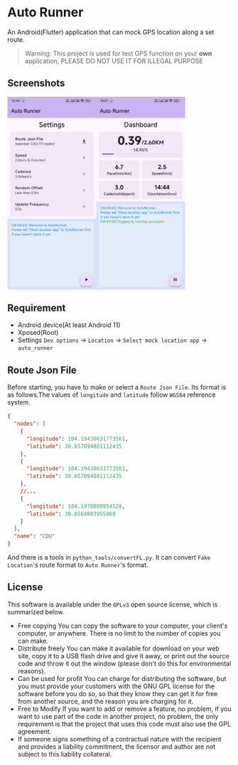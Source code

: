 # Auto Runner
An Android(Flutter) application that can mock GPS location along a set route.
> Warning: This project is used for test GPS function on your **own** application, PLEASE DO NOT USE IT FOR ILLEGAL PURPOSE

## Screenshots

<div style="display:flex;">
  <img src="images/settings.jpg" width="200"/>
  <img src="images/dashboard.jpg" width="200"/>
</div>

## Requirement
- Android device(At least Android 11)
- Xposed(Root)
- Settings `Dev options` -> `Location` -> `Select mock location app` -> `auto_runner`

## Route Json File
Before starting, you have to make or select a `Route Json File`. Its format is as follows.The values of `longitude` and `latitude` follow `WGS84` reference system.
```json
{
  "nodes": [
    {
      "longitude": 104.19430631773561,
      "latitude": 30.657094881112435
    },
    {
      "longitude": 104.19430631773561,
      "latitude": 30.657094881112435
    },
    //...
    {
      "longitude": 104.1978800954528,
      "latitude": 30.6564003955068
    }
  ],
  "name": "CDU"
}
```
And there is a tools in `python_tools/convertFL.py`. It can convert `Fake Location`'s route format to `Auto Runner`'s format.

## License
This software is available under the `GPLv3` open source license, which is summarized below.
- Free copying You can copy the software to your computer, your client's computer, or anywhere. There is no limit to the number of copies you can make.
- Distribute freely You can make it available for download on your web site, copy it to a USB flash drive and give it away, or print out the source code and throw it out the window (please don't do this for environmental reasons).
- Can be used for profit You can charge for distributing the software, but you must provide your customers with the GNU GPL license for the software before you do so, so that they know they can get it for free from another source, and the reason you are charging for it.
- Free to Modify If you want to add or remove a feature, no problem, if you want to use part of the code in another project, no problem, the only requirement is that the project that uses this code must also use the GPL agreement.
- If someone signs something of a contractual nature with the recipient and provides a liability commitment, the licensor and author are not subject to this liability collateral.